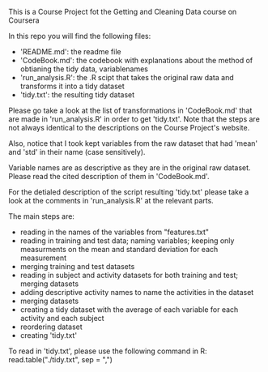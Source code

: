 This is a Course Project fot the Getting and Cleaning Data course on Coursera

In this repo you will find the following files: 

- 'README.md': the readme file
- 'CodeBook.md': the codebook with explanations about the method of obtianing the tidy data, variablenames  
- 'run_analysis.R': the .R scipt that takes the original raw data and transforms it into a tidy dataset
- 'tidy.txt': the resulting tidy dataset

Please go take a look at the list of transformations in 'CodeBook.md' that are made in 'run_analysis.R'
in order to get 'tidy.txt'. Note that the steps are not always identical to the descriptions on the 
Course Project's website. 

Also, notice that I took kept variables from the raw dataset that had 'mean' and 'std' in their name (case sensitively).

Variable names are as descriptive as they are in the original raw dataset. Please read the cited description of them in 'CodeBook.md'.

For the detialed description of the script resulting 'tidy.txt' please take a look at the comments in 'run_analysis.R' at the relevant parts.

The main steps are:
- reading in the names of the variables from "features.txt"
- reading in training and test data; naming variables; keeping only measurments on the mean and standard deviation for each measurement
- merging training and test datasets
- reading in subject and activity datasets for both training and test; merging datasets
- adding descriptive activity names to name the activities in the dataset
- merging datasets
- creating a tidy dataset with the average of each variable for each activity and each subject
- reordering dataset
- creating 'tidy.txt'

To read in 'tidy.txt', please use the following command in R: read.table("./tidy.txt", sep = ",")

